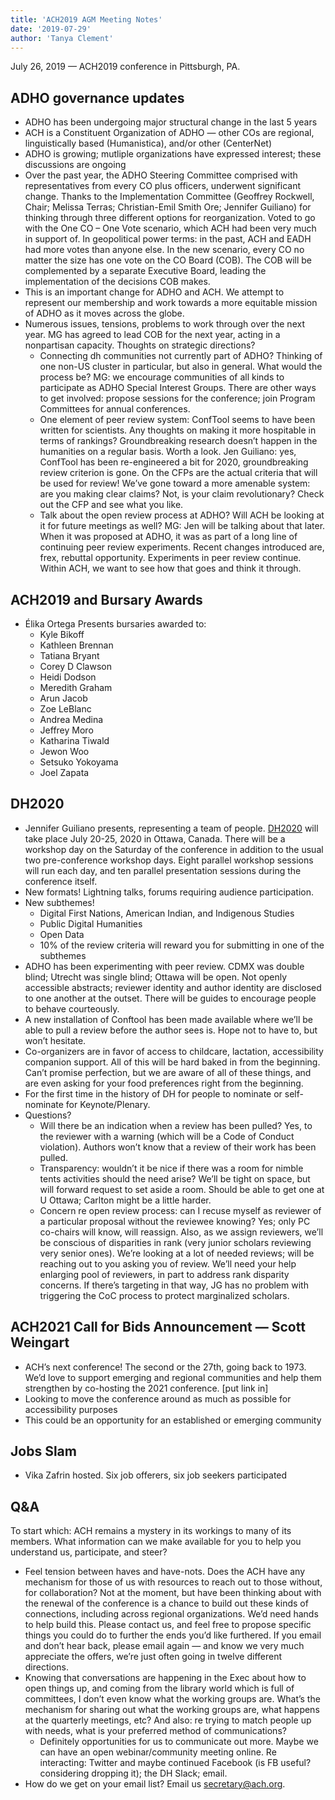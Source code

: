 ```yaml
---
title: 'ACH2019 AGM Meeting Notes'
date: '2019-07-29'
author: 'Tanya Clement'
---
```

July 26, 2019 — ACH2019 conference in Pittsburgh, PA.

## ADHO governance updates

- ADHO has been undergoing major structural change in the last 5 years
- ACH is a Constituent Organization of ADHO — other COs are regional, linguistically based (Humanistica), and/or other (CenterNet)
- ADHO is growing; mutliple organizations have expressed interest; these discussions are ongoing
- Over the past year, the ADHO Steering Committee comprised with representatives from every CO plus officers, underwent significant change. Thanks to the Implementation Committee (Geoffrey Rockwell, Chair; Melissa Terras; Christian-Emil Smith Ore; Jennifer Guiliano) for thinking through three different options for reorganization. Voted to go with the One CO – One Vote scenario, which ACH had been very much in support of. In geopolitical power terms: in the past, ACH and EADH had more votes than anyone else. In the new scenario, every CO no matter the size has one vote on the CO Board (COB). The COB will be complemented by a separate Executive Board, leading the implementation of the decisions COB makes.
- This is an important change for ADHO and ACH. We attempt to represent our membership and work towards a more equitable mission of ADHO as it moves across the globe.
- Numerous issues, tensions, problems to work through over the next year. MG has agreed to lead COB for the next year, acting in a nonpartisan capacity. Thoughts on strategic directions?
  - Connecting dh communities not currently part of ADHO? Thinking of one non-US cluster in particular, but also in general. What would the process be? MG: we encourage communities of all kinds to participate as ADHO Special Interest Groups. There are other ways to get involved: propose sessions for the conference; join Program Committees for annual conferences.
  - One element of peer review system: ConfTool seems to have been written for scientists. Any thoughts on making it more hospitable in terms of rankings? Groundbreaking research doesn’t happen in the humanities on a regular basis. Worth a look. Jen Guiliano: yes, ConfTool has been re-engineered a bit for 2020, groundbreaking review criterion is gone. On the CFPs are the actual criteria that will be used for review! We’ve gone toward a more amenable system: are you making clear claims? Not, is your claim revolutionary? Check out the CFP and see what you like.
  - Talk about the open review process at ADHO? Will ACH be looking at it for future meetings as well? MG: Jen will be talking about that later. When it was proposed at ADHO, it was as part of a long line of continuing peer review experiments. Recent changes introduced are, frex, rebuttal opportunity. Experiments in peer review continue. Within ACH, we want to see how that goes and think it through.

## ACH2019 and Bursary Awards

- Élika Ortega Presents bursaries awarded to:
  - Kyle Bikoff
  - Kathleen Brennan
  - Tatiana Bryant
  - Corey D Clawson
  - Heidi Dodson
  - Meredith Graham
  - Arun Jacob
  - Zoe LeBlanc
  - Andrea Medina
  - Jeffrey Moro
  - Katharina Tiwald
  - Jewon Woo
  - Setsuko Yokoyama
  - Joel Zapata

## DH2020

- Jennifer Guiliano presents, representing a team of people. [DH2020](http://dh2020.adho.org/) will take place July 20-25, 2020 in Ottawa, Canada. There will be a workshop day on the Saturday of the conference in addition to the usual two pre-conference workshop days. Eight parallel workshop sessions will run each day, and ten parallel presentation sessions during the conference itself.
- New formats! Lightning talks, forums requiring audience participation.
- New subthemes!
  - Digital First Nations, American Indian, and Indigenous Studies
  - Public Digital Humanities
  - Open Data
  - 10% of the review criteria will reward you for submitting in one of the subthemes
- ADHO has been experimenting with peer review. CDMX was double blind; Utrecht was single blind; Ottawa will be open. Not openly accessible abstracts; reviewer identity and author identity are disclosed to one another at the outset. There will be guides to encourage people to behave courteously.
- A new installation of Conftool has been made available where we’ll be able to pull a review before the author sees is. Hope not to have to, but won’t hesitate.
- Co-organizers are in favor of access to childcare, lactation, accessibility companion support. All of this will be hard baked in from the beginning. Can’t promise perfection, but we are aware of all of these things, and are even asking for your food preferences right from the beginning.
- For the first time in the history of DH for people to nominate or self-nominate for Keynote/Plenary.
- Questions?
  - Will there be an indication when a review has been pulled? Yes, to the reviewer with a warning (which will be a Code of Conduct violation). Authors won’t know that a review of their work has been pulled.
  - Transparency: wouldn’t it be nice if there was a room for nimble tents activities should the need arise? We’ll be tight on space, but will forward request to set aside a room. Should be able to get one at U Ottawa; Carlton might be a little harder.
  - Concern re open review process: can I recuse myself as reviewer of a particular proposal without the reviewee knowing? Yes; only PC co-chairs will know, will reassign. Also, as we assign reviewers, we’ll be conscious of disparities in rank (very junior scholars reviewing very senior ones). We’re looking at a lot of needed reviews; will be reaching out to you asking you of review. We’ll need your help enlarging pool of reviewers, in part to address rank disparity concerns. If there’s targeting in that way, JG has no problem with triggering the CoC process to protect marginalized scholars.

## ACH2021 Call for Bids Announcement — Scott Weingart

- ACH’s next conference! The second or the 27th, going back to 1973. We’d love to support emerging and regional communities and help them strengthen by co-hosting the 2021 conference. \[put link in\]
- Looking to move the conference around as much as possible for accessibility purposes
- This could be an opportunity for an established or emerging community

## Jobs Slam

- Vika Zafrin hosted. Six job offerers, six job seekers participated

## Q&amp;A

To start which: ACH remains a mystery in its workings to many of its members. What information can we make available for you to help you understand us, participate, and steer?

- Feel tension between haves and have-nots. Does the ACH have any mechanism for those of us with resources to reach out to those without, for collaboration? Not at the moment, but have been thinking about with the renewal of the conference is a chance to build out these kinds of connections, including across regional organizations. We’d need hands to help build this. Please contact us, and feel free to propose specific things you could do to further the ends you’d like furthered. If you email and don’t hear back, please email again — and know we very much appreciate the offers, we’re just often going in twelve different directions.
- Knowing that conversations are happening in the Exec about how to open things up, and coming from the library world which is full of committees, I don’t even know what the working groups are. What’s the mechanism for sharing out what the working groups are, what happens at the quarterly meetings, etc? And also: re trying to match people up with needs, what is your preferred method of communications?
  - Definitely opportunities for us to communicate out more. Maybe we can have an open webinar/community meeting online. Re interacting: Twitter and maybe continued Facebook (is FB useful? considering dropping it); the DH Slack; email.
- How do we get on your email list? Email us [secretary@ach.org](mailto:secretary@ach.org).